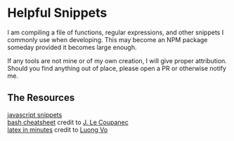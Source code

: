 # Helpful Snippets

I am compiling a file of functions, regular expressions, and other snippets I commonly use when developing. This may become an NPM package someday provided it becomes large enough.

If any tools are not mine or of my own creation, I will give proper attribution. Should you find anything out of place, please open a PR or otherwise notify me.

## The Resources

[javascript snippets](./helpfulTools.js)  
[bash cheatsheet](./bash-cheatsheet.md) credit to [J. Le Coupanec](https://github.com/LeCoupa)  
[latex in minutes](./latex.md) credit to [Luong Vo](https://github.com/VoLuong)